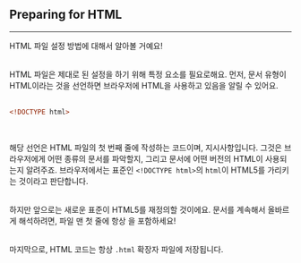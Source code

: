 ## Preparing for HTML
---
HTML 파일 설정 방법에 대해서 알아볼 거예요!
<br>
<br>


HTML 파일은 제대로 된 설정을 하기 위해 특정 요소를 필요로해요. 먼저, 문서 유형이 HTML이라는 것을 선언하면 브라우저에 HTML을 사용하고 있음을 알릴 수 있어요.
<br>
<br>

```html
<!DOCTYPE html>
```
<br>

해당 선언은 HTML 파일의 첫 번째 줄에 작성하는 코드이며, 지시사항입니다. 그것은 브라우저에게 어떤 종류의 문서를 파악할지, 그리고 문서에 어떤 버전의 HTML이 사용되는지 알려주죠. 브라우저에서는 표준인 `<!DOCTYPE html>`의 `html`이 HTML5를 가리키는 것이라고 판단합니다.
<br>
<br>

하지만 앞으로는 새로운 표준이 HTML5를 재정의할 것이에요. 문서를 계속해서 올바르게 해석하려면, 파일 맨 첫 줄에 항상 <!DOCTYPE html>을 포함하세요!
<br>
<br>

마지막으로, HTML 코드는 항상 `.html` 확장자 파일에 저장됩니다.